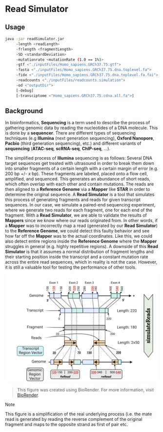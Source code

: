 # Read Simulator

## Usage
```sh
java -jar readSimulator.jar 
     -length <readLength>
     -frlength <fragmentLength>
     -SD <standardDeviation>
     -mutationrate <mutationRate (1.0 == 1%)>
     -gtf <"./inputFiles/Homo_sapiens.GRCh37.75.gtf">
     -fasta <"./inputFiles/Homo_sapiens.GRCh37.75.dna.toplevel.fa">
     -fidx <"./inputFiles/Homo_sapiens.GRCh37.75.dna.toplevel.fa.fai">
     -readcounts <"./inputFiles/readcounts.simulation">
     -od <"outputDir">
     [-debug]
     [-transciptome <"Homo_sapiens.GRCh37.75.cdna.all.fa">]
```
## Background 
In bioinformatics, **Sequencing** is a term used to describe the process of gathering
genomic data by reading the nucleotides of a DNA molecule. This is done by a **sequencer**.
There are different types of sequencing techniques (e.g **Illumina** (next generation sequencing), **Oxford Nanopore**,
**Pacbio** (third generation sequencing), etc.)
and different variants of **sequencing** (**ATAC-seq**, **scRNA-seq**, **ChIP-seq**, ...).

The simplified process of **Illumina** sequencing is as follows:
Several DNA target sequences get treated with ultrasound
in order to break them down into smaller fragments of a certain length with a certain margin of error (e.g. 200 bp +/- $x$ bp).
These fragments are labeled, placed onto a flow cell, amplified, and sequenced.
This generates an abundance of short reads, which often overlap with each other and contain mutations.
The reads are then aligned to a **Reference Genome** via a **Mapper** like **STAR** in order to determine the original sequence.
A **Read Simulator** is a tool that simulates this process of generating fragments and reads for given transcript sequences.
In our case, we simulate a paired-end sequencing experiment, where we generate two reads for each fragment, one for each end of the fragment.
With a **Read Simulator**, we are able to validate the results of **Mappers** since we know where our reads originated from.
In other words, if a **Mapper** was to incorrectly map a read (generated by our **Read Simulator**) to the **Reference Genome**,
we could detect this faulty behavior and see how far off the **Mapper** was to the actual coordinates.
Like this, we could also detect entire regions inside the **Reference Genome** where the **Mapper** struggles in general (e.g. highly repetitive regions).
A downside of this **Read Simulator** is that it assumes a normal distribution of fragment lengths and
their starting position inside the transcript and a constant mutation rate across the entire read sequences, which in reality is not the case.
However, it is still a valuable tool for testing the performance of other tools.


![Map](./report/figures/Map.png)
> This figure was created using BioRender. For more information, visit [BioRender](https://BioRender.com).

> [!NOTE]   
>
> This figure is a simplification of the real underlying process (i.e. the mate read is generated by
> reading the reverse complement of the original fragment and maps to the opposite strand as first of pair etc. 
